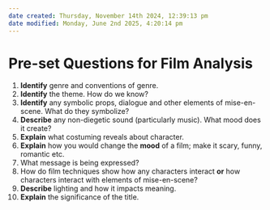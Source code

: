 ```yaml
---
date created: Thursday, November 14th 2024, 12:39:13 pm
date modified: Monday, June 2nd 2025, 4:20:14 pm
---
```


# Pre-set Questions for Film Analysis
1. **Identify** genre and conventions of genre.
2. **Identify** the theme. How do we know?
3. **Identify** any symbolic props, dialogue and other elements of mise-en-scene. What do they symbolize?
4. **Describe** any non-diegetic sound (particularly music). What mood does it create?
5. **Explain** what costuming reveals about character.
6. **Explain** how you would change the **mood** of a film; make it scary, funny, romantic etc.
7. What message is being expressed?
8. How do film techniques show how any characters interact **or** how characters interact with elements of mise-en-scene?
9. **Describe** lighting and how it impacts meaning.
10. **Explain** the significance of the title.